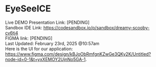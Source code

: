 # EyeSeeICE
Live DEMO Presentation Link: [PENDING]  
Sandbox IDE Link: https://codesandbox.io/p/sandbox/dreamy-scooby-cv6tj4  
FIGMA link: [PENDING]  
Last Updated: February 23rd, 2025 @10:57am  
Here is the UI for our application: https://www.figma.com/design/kBJoObRmfgnKZwGe3QKy2K/Untitled?node-id=0-1&t=yxXEMOY2UjnNo5GA-1.

 
 
